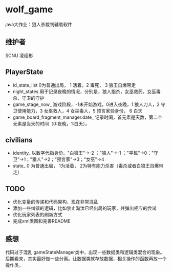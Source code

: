 # wolf_game
java大作业：狼人杀裁判辅助软件

## 维护者
SCNU 凌绍彬

## PlayerState
- id_state_list 0为普通出局， 1 活着，2 毒死， 3 狼王自爆带走
- night_states 用于记录夜晚的情况，分别是，狼人指杀，女巫救药，女巫毒杀，守卫的守护
- game_stage_now_ 游戏阶段，-1未开始游戏，0进入夜晚，1 狼人刀人，2 守卫使用能力，3 女巫救人，4 女巫毒人，5 预言家验身份， 6 白天  
- game_board_fragment_manager.date_ 记录时间，首元素是天数，第二个元素是当天的时间（0:夜晚，1:白天）。

## civilians
- identity_ 以数字代指身份。"白狼王"->-2 ；"狼人"->-1 ；"平民"->0；"守卫"->1；"猎人"->2；"预言家"->3；"女巫"->4
- state_ 0 为普通出局， 1为活着， 2为特有能力杀害（毒杀或者白狼王自爆带走）


## TODO
- 优化变量的传递和代码架构，现在非常混乱
- 添加一些纠错的逻辑，比如禁止淘汰已经出局的玩家，并弹出相应的尝试
- 优化玩家列表的刷新方式
- 完成xml类图和完善README


## 感想
代码过于混乱
gameStateManager类中，出现一些数据类和逻辑类混合的现象。后期看来，其实最好做一些分离。让数据类就存放数据，相关操作的函数再放一个操作类。